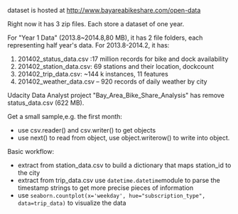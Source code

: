 dataset is hosted at http://www.bayareabikeshare.com/open-data

Right now it has 3 zip files. Each store a dataset of one year. 

For "Year 1 Data" (2013.8~2014.8,80 MB), it has 2 file folders, each representing half year's data. For 2013.8-2014.2, it has:

1. 201402_status_data.csv :17 million records for bike and dock availability
2. 201402_station_data.csv: 69 stations and their location, dockcount
3. 201402_trip_data.csv: ~144 k instances, 11 features
4. 201402_weather_data.csv – 920 records of daily weather by city

Udacity Data Analyst project "Bay_Area_Bike_Share_Analysis" has remove status_data.csv (622 MB).

Get a small sample,e.g. the first month:

- use csv.reader() and csv.writer() to get objects
- use next() to read from object, use object.writerow() to write into object.

Basic workflow:

- extract from station_data.csv to build a dictionary that maps station_id to the city
- extract from trip_data.csv use `datetime.datetime`module to parse the timestamp strings to get more precise pieces of information
- use `seaborn.countplot(x='weekday', hue="subscription_type", data=trip_data)` to visualize the data